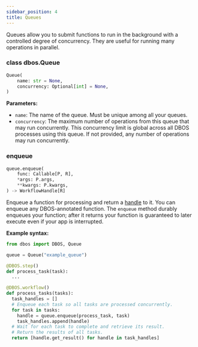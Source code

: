 ```yaml
---
sidebar_position: 4
title: Queues
---
```


Queues allow you to submit functions to run in the background with a controlled degree of concurrency.
They are useful for running many operations in parallel.

### class dbos.Queue

```python
Queue(
    name: str = None,
    concurrency: Optional[int] = None,
)
```

**Parameters:**
- `name`: The name of the queue. Must be unique among all your queues.
- `concurrency`: The maximum number of operations from this queue that may run concurrently.
This concurrency limit is global across all DBOS processes using this queue.
If not provided, any number of operations may run concurrently.


### enqueue

```python
queue.enqueue(
    func: Callable[P, R],
    *args: P.args,
    **kwargs: P.kwargs,
) -> WorkflowHandle[R]
```

Enqueue a function for processing and return a [handle](./workflow_handles.md) to it.
You can enqueue any DBOS-annotated function.
The `enqueue` method durably enqueues your function; after it returns your function is guaranteed to later execute even if your app is interrupted.

**Example syntax:**

```python
from dbos import DBOS, Queue

queue = Queue("example_queue")

@DBOS.step()
def process_task(task):
  ...

@DBOS.workflow()
def process_tasks(tasks):
  task_handles = []
  # Enqueue each task so all tasks are processed concurrently.
  for task in tasks:
    handle = queue.enqueue(process_task, task)
    task_handles.append(handle)
  # Wait for each task to complete and retrieve its result.
  # Return the results of all tasks.
  return [handle.get_result() for handle in task_handles]
```